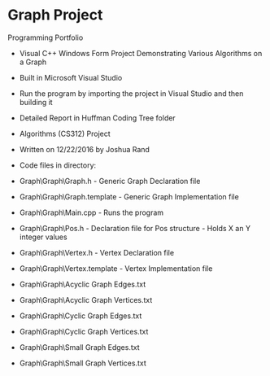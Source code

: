 # Graph Project
Programming Portfolio

- Visual C++ Windows Form Project Demonstrating Various Algorithms on a Graph
- Built in Microsoft Visual Studio
- Run the program by importing the project in Visual Studio and then building it
- Detailed Report in Huffman Coding Tree folder
- Algorithms (CS312) Project
- Written on 12/22/2016 by Joshua Rand

- Code files in directory:
- Graph\Graph\Graph.h - Generic Graph Declaration file
- Graph\Graph\Graph.template - Generic Graph Implementation file
- Graph\Graph\Main.cpp - Runs the program
- Graph\Graph\Pos.h - Declaration file for Pos structure - Holds X an Y integer values
- Graph\Graph\Vertex.h - Vertex Declaration file
- Graph\Graph\Vertex.template - Vertex Implementation file
- Graph\Graph\Acyclic Graph Edges.txt
- Graph\Graph\Acyclic Graph Vertices.txt
- Graph\Graph\Cyclic Graph Edges.txt
- Graph\Graph\Cyclic Graph Vertices.txt
- Graph\Graph\Small Graph Edges.txt
- Graph\Graph\Small Graph Vertices.txt
